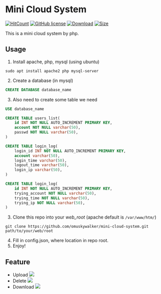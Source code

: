 # Mini Cloud System
[![HitCount](http://hits.dwyl.io/omuskywalker/mini-cloud-system.svg)](http://hits.dwyl.io/omuskywalker/mini-cloud-system) [![GitHub license](https://img.shields.io/github/license/omuskywalker/mini-cloud-system.svg?style=flat-square)](https://github.com/omuskywalker/mini-cloud-system/blob/master/LICENSE)  [![Download](https://img.shields.io/github/downloads/omuskywalker/mini-cloud-system/total.svg?style=flat-square)](https://github.com/omuskywalker/mini-cloud-system/releases/) [![Size](https://img.shields.io/github/repo-size/omuskywalker/mini-cloud-system.svg?style=flat-square)]()

This is a mini cloud system by php.

## Usage
1. Install apache, php, mysql (using ubuntu)
```shell
sudo apt install apache2 php mysql-server
```

2. Create a database (in mysql)
```sql
CREATE DATABASE database_name
```

3. Also need to create some table we need
```sql
USE database_name

CREATE TABLE users_list(
    id INT NOT NULL AUTO_INCREMENT PRIMARY KEY,
    account NOT NULL varchar(50),
    passwd NOT NULL varchar(50),
)

CREATE TABLE login_log(
    login_id INT NOT NULL AUTO_INCREMENT PRIMARY KEY,
    account varchar(50),
    login_time varchar(50),
    logout_time varchar(50),
    login_ip varchar(50),
)

CREATE TABLE login_log(
    id INT NOT NULL AUTO_INCREMENT PRIMARY KEY,
    trying_account NOT NULL varchar(50),
    trying_time NOT NULL varchar(50),
    trying_ip NOT NULL varchar(50),
)
```

3. Clone this repo into your *web_root* (apache default is `/var/www/htm/`)
```shell
git clone https://github.com/omuskywalker/mini-cloud-system.git path/to/your/web/root
```

4. Fill in config.json, where location in repo root.
5. Enjoy!

## Feature
- Upload
![](https://github.com/omuskywalker/mini-cloud-system/blob/master/demo/upload.gif)
- Delete
![](https://github.com/omuskywalker/mini-cloud-system/blob/master/demo/delete.gif)
- Download
![](https://github.com/omuskywalker/mini-cloud-system/blob/master/demo/download.gif)